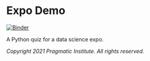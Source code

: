 # Expo Demo

[![Binder](https://mybinder.org/badge_logo.svg)](https://mybinder.org/v2/gh/thedataincubator/expo-demo/HEAD?filepath=Expo2021.ipynb)

A Python quiz for a data science expo.

_Copyright 2021 Pragmatic Institute.  All rights reserved._
